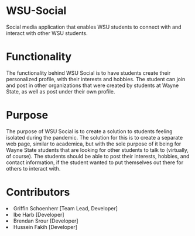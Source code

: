 # WSU-Social
Social media application that enables WSU students to connect with and interact with other WSU students.
# Functionality
The functionality behind WSU Social is to have students create their personalized profile, with their interests and hobbies. The student can join and post in other organizations that were created by students at Wayne State, as well as post under their own profile.
# Purpose
The purpose of WSU Social is to create a solution to students feeling isolated during the pandemic. The solution for this is to create a separate web page, similar to academica, but with the sole purpose of it being for Wayne State students that are looking for other students to talk to (virtually, of course). The students should be able to post their interests, hobbies, and contact information, if the student wanted to put themselves out there for others to interact with. 
# Contributors
<li>Griffin Schoenherr [Team Lead, Developer]</li>
<li>Ibe Harb [Developer]</li>
<li>Brendan Srour [Developer]</li>
<li>Hussein Fakih [Developer]</li>
